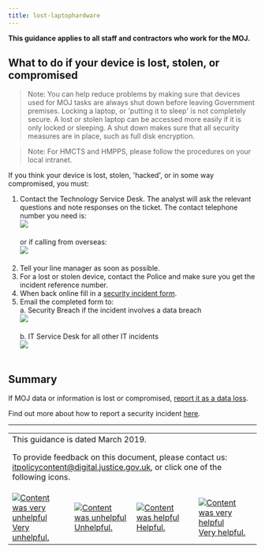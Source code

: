 ```yaml
---
title: lost-laptophardware
---
```


<b>This guidance applies to all staff and contractors who work for the MOJ.</b>

## What to do if your device is lost, stolen, or compromised

> Note: You can help reduce problems by making sure that devices used for MOJ tasks are always shut down before leaving Government premises. Locking a laptop, or 'putting it to sleep' is not completely secure. A lost or stolen laptop can be accessed more easily if it is only locked or sleeping. A shut down makes sure that all security measures are in place, such as full disk encryption.

> Note: For HMCTS and HMPPS, please follow the procedures on your local intranet.

If you think your device is lost, stolen, 'hacked', or in some way compromised, you must:

1.  Contact the Technology Service Desk. The analyst will ask the relevant questions and note responses on the ticket. The contact telephone number you need is:<br/>![](https://intranet.justice.gov.uk/app/uploads/2017/12/74015bc20bb1c38fb4249c4ef6d3cfed.gif)<br/>&nbsp;<br/>or if calling from overseas:<br/>![](https://intranet.justice.gov.uk/app/uploads/2018/05/8fc27c901ed47aa9d7edcb8ff4121e66.gif)<br/>&nbsp;<br/>
2.  Tell your line manager as soon as possible.
3.  For a lost or stolen device, contact the Police and make sure you get the incident reference number.
4.  When back online fill in a [security incident form](https://intranet.justice.gov.uk/guidance/security/report-a-security-incident/).
5.  Email the completed form to:<br/>
a. Security Breach if the incident involves a data breach<br/>![](https://s3-eu-west-2.amazonaws.com/intranet-prod-storage-1dvcquh7kophi/uploads/2018/11/b0c1f3bf14ff265c2369a84cf1bf05c2.gif)<br/>&nbsp;<br/>
b. IT Service Desk for all other IT incidents<br/>![](https://intranet.justice.gov.uk/app/uploads/2017/12/e6404c31d65821489a775401ce4b941d.gif)<br/>&nbsp;<br/>

## Summary

If MOJ data or information is lost or compromised, [report it as a data loss](https://intranet.justice.gov.uk/guidance/security/report-a-security-incident/reporting-a-data-incident/).

Find out more about how to report a security incident [here](https://intranet.justice.gov.uk/guidance/security/report-a-security-incident/).

---

<table>
<tr><td colspan='4'>This guidance is dated March 2019.
<p>
To provide feedback on this document, please contact us: <a href="mailto:itpolicycontent+lost-laptophardware@digital.justice.gov.uk?subject=lost-laptophardware">itpolicycontent@digital.justice.gov.uk</a>, or click one of the following icons.</p></td></tr>
<tr>
<td width='25%'><a href="mailto:itpolicycontent+lost-laptophardware-2@digital.justice.gov.uk?subject=lost-laptophardware-2"><img src="https://intranet.justice.gov.uk/app/uploads/2018/04/DoubleCross.gif" alt="Content was very unhelpful">Very unhelpful.</a></td>
<td width='25%'><a href="mailto:itpolicycontent+lost-laptophardware-1@digital.justice.gov.uk?subject=lost-laptophardware-1"><img src="https://intranet.justice.gov.uk/app/uploads/2018/04/Cross.gif" alt="Content was unhelpful">Unhelpful.</a></td>
<td width='25%'><a href="mailto:itpolicycontent+lost-laptophardware+1@digital.justice.gov.uk?subject=lost-laptophardware+1"><img src="https://intranet.justice.gov.uk/app/uploads/2018/04/Tick.gif" alt="Content was helpful">Helpful.</a></td>
<td width='25%'><a href="mailto:itpolicycontent+lost-laptophardware+2@digital.justice.gov.uk?subject=lost-laptophardware+2"><img src="https://intranet.justice.gov.uk/app/uploads/2018/04/DoubleTick.gif" alt="Content was very helpful">Very helpful.</a></td>
</table>